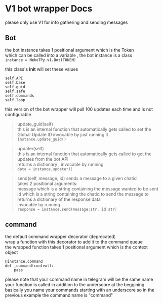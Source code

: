 # V1 bot wrapper Docs

please only use V1 for info gathering and sending messages  

## Bot

the bot instance takes 1 positional argument which is the Token  
which can be called into a variable , the bot instance is a class  
`instance = NekoTPy.v1.Bot(TOKEN)`  

this class's __init__ will set these values
```
self.API
self.base
self.guid
self.safe
self.commands
self.loop
```
this version of the bot wrapper will pull 100 updates each time and is not configurable

> update_guid(self)  
this is an internal function that automatically gets called to set the Global Update ID
invocable by just running it  
`instance.update_guid()`  

> updater(self)  
this is an internal function that automatically gets called to get the updates from the bot API  
returns a dictionary , invocable by running  
`data = instance.updater()`  

> send(self, message, id)
sends a message to a given chatid  
takes 2 positional arguments:  
message which is a string containing the message wanted to be sent  
id which is a string containing the chatid to send the message to  
returns a dictionary of the response data  
invocable by running  
`response = instance.send(message:str, id:str)`

## command 
the default command wrapper decorator (deprecated)  
wrap a function with this decorator to add it to the command queue  
the wrapped function takes 1 positional argument which is the context object  
```
@instance.command
def _command(context):
    pass
```
please note that your command name in telegram will be the same name your function is called in addition to the underscore at the beggining  
basically you name your commands starting with an underscore so in the previous example the command name is "command"
